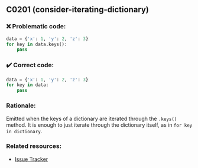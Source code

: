 ## C0201 (consider-iterating-dictionary)

### :x: Problematic code:

```python
data = {'x': 1, 'y': 2, 'z': 3}
for key in data.keys():
    pass
```

### :heavy_check_mark: Correct code:

```python
data = {'x': 1, 'y': 2, 'z': 3}
for key in data:
    pass
```

### Rationale:

Emitted when the keys of a dictionary are iterated through the `.keys()`
method. It is enough to just iterate through the dictionary itself, as in
`for key in dictionary`.

### Related resources:

- [Issue Tracker](https://github.com/PyCQA/pylint/issues?q=is%3Aissue+%22consider-iterating-dictionary%22+OR+%22C0201%22)

